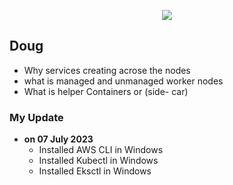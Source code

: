  <p align="center">
    <img src="https://github.com/sudheermuthyala/EKS/blob/main/Img/" />
      </p>

## Doug

- Why services creating acrose the nodes
- what is managed and unmanaged worker nodes
- What is helper Containers or (side- car) 

### My Update 
- **on 07 July 2023**
  - Installed AWS CLI in Windows
  - Installed Kubectl in Windows
  - Installed Eksctl in Windows
